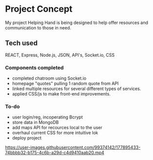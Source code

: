 # Project Concept

My project Helping Hand is being designed to help offer resources and communication to those in need.

## Tech used

REACT, Express, Node.js, JSON, API's, Socket.io, CSS

### Components completed

- completed chatroom using Socket.io
- homepage "quotes" pulling 1 random quote from API
- linked multiple resources for several different types of services.
- applied CSS/js to make front-end improvements.
### To-do 

- user login/reg, incoperating Bcrypt
- store data in MongoDB
- add maps API for recources local to the user
- overhaul current CSS for more intuitive lok
- deploy project

https://user-images.githubusercontent.com/99374142/177895433-74bbbb32-b175-4c6b-a29d-c4d9410aab20.mp4

